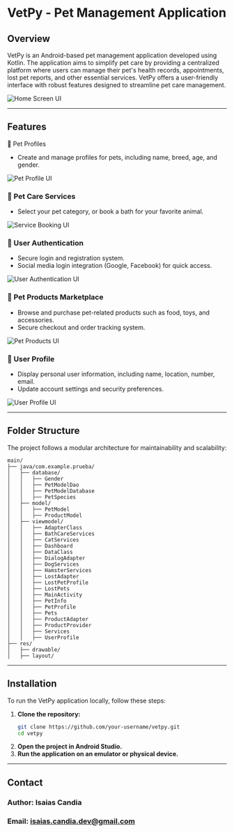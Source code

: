 # VetPy - Pet Management Application

## Overview

VetPy is an Android-based pet management application developed using Kotlin. The application aims to simplify pet care by providing a centralized platform where users can manage their pet's health records, appointments, lost pet reports, and other essential services. VetPy offers a user-friendly interface with robust features designed to streamline pet care management.

![Home Screen UI](https://imgur.com/aujL5h1)

---

## Features

🐶 Pet Profiles

- Create and manage profiles for pets, including name, breed, age, and gender.

![Pet Profile UI](https://imgur.com/f25GTeQ)

### 🏥 Pet Care Services

- Select your pet category, or book a bath for your favorite animal.


![Service Booking UI](https://imgur.com/aE01MlJ)

### 🔐 User Authentication

- Secure login and registration system.
- Social media login integration (Google, Facebook) for quick access.

![User Authentication UI](https://imgur.com/a/knabaXo)

### 🛒 Pet Products Marketplace

- Browse and purchase pet-related products such as food, toys, and accessories.
- Secure checkout and order tracking system.

![Pet Products UI](https://imgur.com/rsVXkXk)

### 👤 User Profile

- Display personal user information, including name, location, number, email.
- Update account settings and security preferences.

![User Profile UI](https://imgur.com/8vLuuVe)

---

## Folder Structure

The project follows a modular architecture for maintainability and scalability:

```
main/
├── java/com.example.prueba/
│   ├── database/
│   │   ├── Gender
│   │   ├── PetModelDao
│   │   ├── PetModelDatabase
│   │   ├── PetSpecies
│   ├── model/
│   │   ├── PetModel
│   │   ├── ProductModel
│   ├── viewmodel/
│   │   ├── AdapterClass
│   │   ├── BathCareServices
│   │   ├── CatServices
│   │   ├── Dashboard
│   │   ├── DataClass
│   │   ├── DialogAdapter
│   │   ├── DogServices
│   │   ├── HamsterServices
│   │   ├── LostAdapter
│   │   ├── LostPetProfile
│   │   ├── LostPets
│   │   ├── MainActivity
│   │   ├── PetInfo
│   │   ├── PetProfile
│   │   ├── Pets
│   │   ├── ProductAdapter
│   │   ├── ProductProvider
│   │   ├── Services
│   │   ├── UserProfile
├── res/
│   ├── drawable/
│   ├── layout/
```

---

## Installation

To run the VetPy application locally, follow these steps:

1. **Clone the repository:**
   ```sh
   git clone https://github.com/your-username/vetpy.git
   cd vetpy
   ```
2. **Open the project in Android Studio.**
3. **Run the application on an emulator or physical device.**

---



## Contact

### Author: Isaias Candia
### Email: isaias.candia.dev@gmail.com





